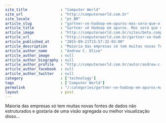 ```yaml
---
site_title               : "Computer World"
site_url                 : "http://computerworld.com.br"
site_locale              : "pt_BR"
article_slug             : "gartner-ve-hadoop-em-apuros-mas-sera-que-o-cenario-e-esse-mesmo"
article_title            : "Gartner vê Hadoop em apuros. Mas será que o cenário é esse mesmo?"
article_image            : "http://computerworld.com.br/sites/beta.computerworld.com.br/files/news_articles/olho_big_data_625.jpg"
article_url              : "http://computerworld.com.br/gartner-ve-hadoop-em-apuros-mas-sera-que-o-cenario-e-esse-mesmo"
article_published_at     : "2015-09-21T15:57:32-03:00"
article_description      : "Maioria das empresas só tem muitas novas fontes de dados não estruturados e gostaria de uma visão agregada ou melhor visualização disso..."
article_author_name      : "Andrew C. Olive"
article_author_image     : null
article_author_biography : null
article_author_profile   : "http://computerworld.com.br/autor/andrew-c-oliver"
article_author_facebook  : null
article_author_twitter   : null
category                 : ['technology']
tags                     : ['Computer World']
permalink                : "/:categories/gartner-ve-hadoop-em-apuros-mas-sera-que-o-cenario-e-esse-mesmo/"
layout                   : post
---
```


Maioria das empresas só tem muitas novas fontes de dados não estruturados e gostaria de uma visão agregada ou melhor visualização disso...
